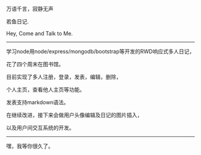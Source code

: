 万语千言，寂静无声

若鱼日记.

Hey, Come and Talk to Me.

***

学习node用node/express/mongodb/bootstrap等开发的RWD响应式多人日记，

花了四个周末在图书馆。

目前实现了多人注册，登录，发表，编辑，删除，

个人主页，查看他人主页等功能。

发表支持markdown语法。

在继续改进，接下来会做用户头像编辑及日记的图片插入，

以及用户间交互系统的开发。

***

嘿，我等你很久了。



